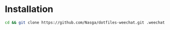 # Installation

`````bash
cd && git clone https://github.com/Nasga/dotfiles-weechat.git .weechat
`````
